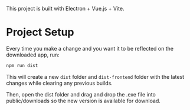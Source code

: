 This project is built with Electron + Vue.js + Vite.

# Project Setup

Every time you make a change and you want it to be reflected on the downloaded app, run:

```bash
npm run dist
```

This will create a new `dist` folder and `dist-frontend` folder with the latest changes while clearing any previous builds.

Then, open the dist folder and drag and drop the .exe file into public/downloads so the new version is available for download.
